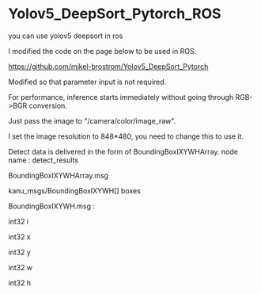 # Yolov5_DeepSort_Pytorch_ROS
you can use yolov5 deepsort in ros

I modified the code on the page below to be used in ROS.


https://github.com/mikel-brostrom/Yolov5_DeepSort_Pytorch


Modified so that parameter input is not required.


For performance, inference starts immediately without going through RGB->BGR conversion.


Just pass the image to "/camera/color/image_raw".


I set the image resolution to 848*480, you need to change this to use it.


Detect data is delivered in the form of BoundingBoxIXYWHArray. node name : detect_results


BoundingBoxIXYWHArray.msg

kanu_msgs/BoundingBoxIXYWH[] boxes


BoundingBoxIXYWH.msg :

int32 i

int32 x

int32 y

int32 w

int32 h
